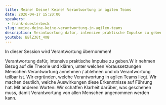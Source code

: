 ```yaml
---
title: Meine! Deine! Keine! Verantwortung in agilen Teams
date: 2020-04-17 15:20:00
speakers:
 - frank-duesterbeck
slug: meine-deine-keine-verantwortung-in-agilen-teams
description: Verantwortung dafür, intensive praktische Impulse zu geben.W ir nehmen Bezug auf die Theorie und klären, unter welchen Voraussetzungen Menschen Verantwortung annehmen / ablehnen und ob Verantwortung teilbar ist. 
youtube: BBlZ36t_4m8
---
```

In dieser Session wird Verantwortung übernommen!

Verantwortung dafür, intensive praktische Impulse zu geben.W ir nehmen Bezug auf die Theorie und klären, unter welchen Voraussetzungen Menschen Verantwortung annehmen / ablehnen und ob Verantwortung teilbar ist. Wir ergründen, welche Verantwortung in agilen Teams liegt. Wir machen deutlich, welche Auswirkungen diese Erkenntnisse auf Führung hat. Mit anderen Worten: Wir schaffen Klarheit darüber, was geschehen muss, damit Verantwortung von allen Menschen angenommen werden kann.
